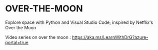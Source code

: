 # OVER-THE-MOON

 Explore space with Python and Visual Studio Code; inspired by Netflix's Over the Moon

 Video series on over the moon : <https://aka.ms/LearnWithDrG?azure-portal=true>
